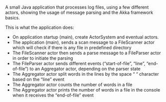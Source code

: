 A small Java application that processes log files, using a few different actors, showing the usage of message parsing and the Akka framework basics.

This is what the application does:
- On application startup (main), create ActorSystem and eventual actors.
- The application (main), sends a scan message to a FileScanner actor which will check if there is any file in predefined directory
- The FileScanner actor then sends a parse message to a FileParser actor in order to initiate the parsing
- The FileParser actor sends different events (“start-of-file”, “line”, “end-of-file”) to an Aggregator actor, depending on the parser state
- The Aggregator actor split words in the lines by the space “ “ character based on the “line” event
- The Aggregator actor counts the number of words in a file
- The Aggregator actor prints the number of words in a file in the console when it receives the “end-of-file” event
